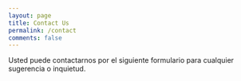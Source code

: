 ```yaml
---
layout: page
title: Contact Us
permalink: /contact
comments: false
---
```


Usted puede contactarnos por el siguiente formulario para cualquier sugerencia o inquietud.

<div id="formkeep-embed" data-formkeep-url="https://formkeep.com/p/93cacc54d6ad34bf2889a7d416e43284?embedded=1"></div>

<script type="text/javascript" src="https://pym.nprapps.org/pym.v1.min.js"></script>
<script type="text/javascript" src="https://formkeep-production-herokuapp-com.global.ssl.fastly.net/formkeep-embed.js"></script>

<!-- Get notified when the form is submitted, add your own code below: -->
<script>
const formkeepEmbed = document.querySelector('#formkeep-embed')

formkeepEmbed.addEventListener('formkeep-embed:submitting', _event => {
  console.log('Submitting form...')
})

formkeepEmbed.addEventListener('formkeep-embed:submitted', _event => {
  console.log('Submitted form...')
})
</script>